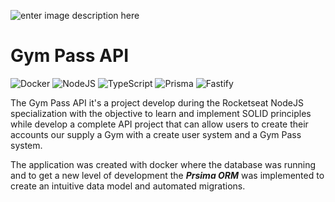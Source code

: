 ![enter image description here](https://camo.githubusercontent.com/c1961440b3cd295d2e75cbe71c7177fb4474f5eb8cbe53e359b112e4128723ac/68747470733a2f2f7265732e636c6f7564696e6172792e636f6d2f646c6f6164623262782f696d6167652f75706c6f61642f76313637343532333539362f34326531616238302d373761662d313165622d396530372d3437663965343662336536655f61786f636e6e2e706e67)

# Gym Pass API
![Docker](https://img.shields.io/badge/docker-%230db7ed.svg?style=for-the-badge&logo=docker&logoColor=white)  ![NodeJS](https://img.shields.io/badge/node.js-6DA55F?style=for-the-badge&logo=node.js&logoColor=white)  ![TypeScript](https://img.shields.io/badge/typescript-%23007ACC.svg?style=for-the-badge&logo=typescript&logoColor=white) ![Prisma](https://img.shields.io/badge/Prisma-3982CE?style=for-the-badge&logo=Prisma&logoColor=white) ![Fastify](https://img.shields.io/badge/fastify-%23000000.svg?style=for-the-badge&logo=fastify&logoColor=white)

The Gym Pass API it's a project develop during the Rocketseat NodeJS specialization with the objective to learn and implement SOLID principles while develop a complete API project that can allow users to create their accounts our supply a Gym with a create user system and a Gym Pass system.

The application was created with docker where the database was running and to get a new level of development the ***Prsima ORM*** was implemented to create an intuitive data model and automated migrations.